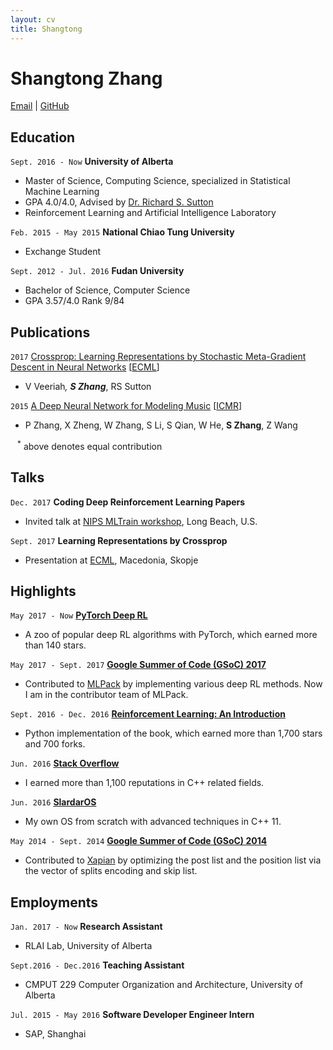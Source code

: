 ```yaml
---
layout: cv
title: Shangtong
---
```

# Shangtong Zhang 

<div id="webaddress">
<a href="mailto:zhangshangtong.cpp@gmail.com">Email</a>
| <a href="https://github.com/ShangtongZhang">GitHub</a>
</div>


## Education

`Sept. 2016 - Now`
__University of Alberta__
- Master of Science, Computing Science, specialized in Statistical Machine Learning
- GPA 4.0/4.0, Advised by [Dr. Richard S. Sutton](http://incompleteideas.net/sutton/)
- Reinforcement Learning and Artificial Intelligence Laboratory

`Feb. 2015 - May 2015`
__National Chiao Tung University__
- Exchange Student

`Sept. 2012 - Jul. 2016`
__Fudan University__
- Bachelor of Science, Computer Science
- GPA 3.57/4.0 Rank 9/84

## Publications

<!-- `2017`
[Comparing Deep Reinforcement Learning and Evolutionary Methods in Continuous Control]() []
- __S Zhang__, OR Zaiane

`2017`
[The Polling Control Architecture]() []
- __S Zhang__, RS Sutton

`2017`
[A Deeper Look at Experience Replay]() []
- __S Zhang__, RS Sutton -->

`2017`
[Crossprop: Learning Representations by Stochastic Meta-Gradient Descent in Neural Networks](http://arxiv.org/abs/1612.02879) [[ECML](http://ecmlpkdd2017.ijs.si/)]
- V Veeriah<sup>*</sup>, __S Zhang__<sup>*</sup>, RS Sutton

`2015`
[A Deep Neural Network for Modeling Music](https://www.researchgate.net/publication/275347034_A_Deep_Neural_Network_for_Modeling_Music) [[ICMR](http://www.icmr2015.org/)]
- P Zhang, X Zheng, W Zhang, S Li, S Qian, W He, __S Zhang__, Z Wang

` ` 
<sup>*</sup> above denotes equal contribution

## Talks 

`Dec. 2017` 
__Coding Deep Reinforcement Learning Papers__
- Invited talk at [NIPS MLTrain workshop](https://mltrain.cc/events/nips-highlights-learn-how-to-code-a-paper-with-state-of-the-art-frameworks/), Long Beach, U.S.

`Sept. 2017` 
__Learning Representations by Crossprop__
- Presentation at [ECML](http://ecmlpkdd2017.ijs.si/), Macedonia, Skopje

## Highlights 

`May 2017 - Now`
__[PyTorch Deep RL](https://github.com/ShangtongZhang/DeepRL)__
- A zoo of popular deep RL algorithms with PyTorch, which earned more than 140 stars.

`May 2017 - Sept. 2017` 
__[Google Summer of Code (GSoC) 2017](https://summerofcode.withgoogle.com/archive/2017/projects/4800276775043072/)__
- Contributed to [MLPack](http://mlpack.org/) by implementing various deep RL methods. Now I am in the contributor team of MLPack.

`Sept. 2016 - Dec. 2016`
__[Reinforcement Learning: An Introduction](https://github.com/ShangtongZhang/reinforcement-learning-an-introduction)__
- Python implementation of the book, which earned more than 1,700 stars and 700 forks.

`Jun. 2016`
__[Stack Overflow](https://stackoverflow.com/users/3650053/t-ng)__
- I earned more than 1,100 reputations in C++ related fields.

`Jun. 2016`
__[SlardarOS](https://github.com/ShangtongZhang/SlardarOS)__
- My own OS from scratch with advanced techniques in C++ 11.


`May 2014 - Sept. 2014`
__[Google Summer of Code (GSoC) 2014](https://www.google-melange.com/archive/gsoc/2014/orgs/xapian/projects/shangtongzhang.html)__
- Contributed to [Xapian](https://xapian.org/) by optimizing the post list and the position list via the vector of splits encoding and skip list.

## Employments

`Jan. 2017 - Now`
__Research Assistant__
- RLAI Lab, University of Alberta

`Sept.2016 - Dec.2016`
__Teaching Assistant__
- CMPUT 229 Computer Organization and Architecture, University of Alberta

`Jul. 2015 - May 2016`
__Software Developer Engineer Intern__
- SAP, Shanghai

